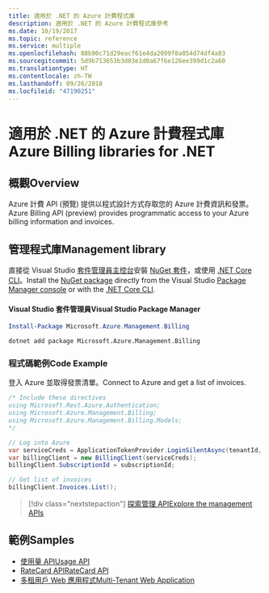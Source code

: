 ```yaml
---
title: 適用於 .NET 的 Azure 計費程式庫
description: 適用於 .NET 的 Azure 計費程式庫參考
ms.date: 10/19/2017
ms.topic: reference
ms.service: multiple
ms.openlocfilehash: 88b90c71d29eacf61e4da2099f8a054d74df4a83
ms.sourcegitcommit: 5d9b713653b3d03e1d0a67f6e126ee399d1c2a60
ms.translationtype: HT
ms.contentlocale: zh-TW
ms.lasthandoff: 09/26/2018
ms.locfileid: "47190251"
---
```

# <a name="azure-billing-libraries-for-net"></a><span data-ttu-id="c442e-103">適用於 .NET 的 Azure 計費程式庫</span><span class="sxs-lookup"><span data-stu-id="c442e-103">Azure Billing libraries for .NET</span></span>

## <a name="overview"></a><span data-ttu-id="c442e-104">概觀</span><span class="sxs-lookup"><span data-stu-id="c442e-104">Overview</span></span>

<span data-ttu-id="c442e-105">Azure 計費 API (預覽) 提供以程式設計方式存取您的 Azure 計費資訊和發票。</span><span class="sxs-lookup"><span data-stu-id="c442e-105">Azure Billing API (preview) provides programmatic access to your Azure billing information and invoices.</span></span>

## <a name="management-library"></a><span data-ttu-id="c442e-106">管理程式庫</span><span class="sxs-lookup"><span data-stu-id="c442e-106">Management library</span></span>

<span data-ttu-id="c442e-107">直接從 Visual Studio [套件管理員主控台][PackageManager]安裝 [NuGet 套件](https://www.nuget.org/packages/Microsoft.Azure.Management.Billing)，或使用 [.NET Core CLI][DotNetCLI]。</span><span class="sxs-lookup"><span data-stu-id="c442e-107">Install the [NuGet package](https://www.nuget.org/packages/Microsoft.Azure.Management.Billing) directly from the Visual Studio [Package Manager console][PackageManager] or with the [.NET Core CLI][DotNetCLI].</span></span>

#### <a name="visual-studio-package-manager"></a><span data-ttu-id="c442e-108">Visual Studio 套件管理員</span><span class="sxs-lookup"><span data-stu-id="c442e-108">Visual Studio Package Manager</span></span>

```powershell
Install-Package Microsoft.Azure.Management.Billing
```

```bash
dotnet add package Microsoft.Azure.Management.Billing
```

### <a name="code-example"></a><span data-ttu-id="c442e-109">程式碼範例</span><span class="sxs-lookup"><span data-stu-id="c442e-109">Code Example</span></span>

<span data-ttu-id="c442e-110">登入 Azure 並取得發票清單。</span><span class="sxs-lookup"><span data-stu-id="c442e-110">Connect to Azure and get a list of invoices.</span></span>

```csharp
/* Include these directives
using Microsoft.Rest.Azure.Authentication;
using Microsoft.Azure.Management.Billing;
using Microsoft.Azure.Management.Billing.Models;
*/

// Log into Azure
var serviceCreds = ApplicationTokenProvider.LoginSilentAsync(tenantId, clientId, secret);
var billingClient = new BillingClient(serviceCreds);
billingClient.SubscriptionId = subscriptionId;

// Get list of invoices
billingClient.Invoices.List();
```

> [!div class="nextstepaction"]
> [<span data-ttu-id="c442e-111">探索管理 API</span><span class="sxs-lookup"><span data-stu-id="c442e-111">Explore the management APIs</span></span>](/dotnet/api/overview/azure/billing/management)

## <a name="samples"></a><span data-ttu-id="c442e-112">範例</span><span class="sxs-lookup"><span data-stu-id="c442e-112">Samples</span></span>

* [<span data-ttu-id="c442e-113">使用量 API</span><span class="sxs-lookup"><span data-stu-id="c442e-113">Usage API</span></span>](https://github.com/Azure-Samples/billing-dotnet-usage-api)
* [<span data-ttu-id="c442e-114">RateCard API</span><span class="sxs-lookup"><span data-stu-id="c442e-114">RateCard API</span></span>](https://github.com/Azure-Samples/billing-dotnet-ratecard-api)
* [<span data-ttu-id="c442e-115">多租用戶 Web 應用程式</span><span class="sxs-lookup"><span data-stu-id="c442e-115">Multi-Tenant Web Application</span></span>](https://github.com/Azure-Samples/billing-dotnet-webapp-multitenant)

[PackageManager]: https://docs.microsoft.com/nuget/tools/package-manager-console
[DotNetCLI]: https://docs.microsoft.com/dotnet/core/tools/dotnet-add-package
